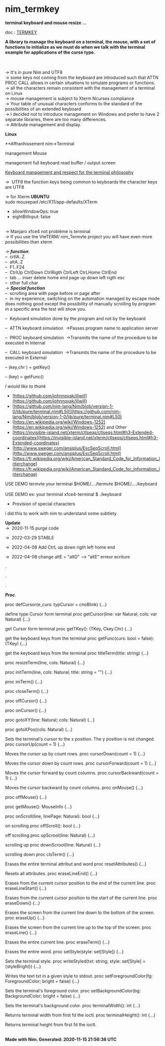 # nim_termkey<br />

**terminal keyboard and mouse resize ...**<br />

doc : [TERMKEY](http://htmlpreview.github.io/?https://github.com/AS400JPLPC/nim_termkey/blob/master/htmldocs/termkey.html)<br />

**A library to manage the keyboard on a terminal, the mouse, with a set of functions to initialize as we must do when we talk with the terminal example for applications of the curse type.**<br /><br />
<br />

&rarr;&nbsp;It's in pure Nim and UTF8<br />
&rarr;&nbsp;some keys not coming from the keyboard are introduced such that ATTN PROC CALL allows in certain situations to simulate programs or functions.<br />
&rarr;&nbsp;all the characters remain consistent with the management of a terminal on Linux<br />
&rarr;&nbsp;mouse management is subject to Xterm Ncurses compliance<br />
&rarr;&nbsp;Your table of unusual characters conforms to the standard of the possibilities of an extended keyboard<br />
&rarr;&nbsp;I decided not to introduce management on Windows and prefer to have 2 separate libraries, there are too many differences.<br />
&rarr;&nbsp;Attribute management and display.<br />

**Linux**

**Affranhissement nim->Terminal

management Mouse

management full keyboard   read buffer / output screen

<u>Keyboard management and respect for the terminal philosophy</u><br />

&rarr;&nbsp; UTF8
the function keys being common to keyboards
the character keys are UTF8

&rarr;&nbsp;for Xterm   **UBUNTU** <BR />
sudo mousepad /etc/X11/app-defaults/XTerm <BR />

* allowWindowOps: true <BR />
* eightBitInput: false <BR /><BR />

&rarr;&nbsp;Manjaro xfce4 not problème is terminal<BR />
&rarr;&nbsp;If you use the VteTERM/ nim_Termvte  project you will have even more possibilities than xterm<BR />

&rarr;&nbsp;***function***:<BR />
&ndash;&nbsp; crtlA..Z<BR />
&ndash;&nbsp; altA..Z<BR />
&ndash;&nbsp; F1..F24<BR />
&ndash;&nbsp; CtrlUp CtrlDown CtrlRigth CtrlLeft CtrLHome CtrlEnd<BR />
&ndash;&nbsp; tab ... inser&nbsp;delete&nbsp;home&nbsp;end&nbsp;page&nbsp;up&nbsp;down&nbsp;left&nbsp;rigth&nbsp;esc<BR />
&ndash;&nbsp; other&nbsp;full&nbsp;char<BR />
&rarr;&nbsp;***Special function***<BR />
&ndash;&nbsp; scrolling area with page before or page after<BR />
&ndash;&nbsp; in my experience, switching on the automation managed by escape mode does nothing good except the possibility of manually scrolling by program in a specific area the test will show you.<BR />

&ndash;&nbsp; Keyboard simulation done by the program and not by the keyboard<BR />

&ndash;&nbsp; ATTN keyboard simulation&nbsp;&nbsp;&rarr;Passes program name to application server<BR />

&ndash;&nbsp; PROC keyboard simulation&nbsp;&nbsp;&rarr;Transmits the name of the procedure to be executed in Internal<BR />

&ndash;&nbsp; CALL keyboard simulation&nbsp;&nbsp;&rarr;Transmits the name of the procedure to be executed in External<BR />

&ndash;&nbsp;(key,chr ) = getKey()<BR />

&ndash;&nbsp;(key) = getFunc()<BR />

*I would like to thank*<BR />

* [https://github.com/johnnovak/illwill](https://github.com/johnnovak/illwill)<BR />
* [https://github.com/nim-lang/Nim/blob/version-1-0/lib/pure/terminal.nim#L50](https://github.com/nim-lang/Nim/blob/version-1-0/lib/pure/terminal.nim#L50)<BR />
* [https://en.wikipedia.org/wiki/Windows-1252](https://en.wikipedia.org/wiki/Windows-1252) and Other<BR />
* [https://invisible-island.net/xterm/ctlseqs/ctlseqs.html#h3-Extended-coordinates](https://invisible-island.net/xterm/ctlseqs/ctlseqs.html#h3-Extended-coordinates)<BR />
* [http://www.sweger.com/ansiplus/EscSeqScroll.html](http://www.sweger.com/ansiplus/EscSeqScroll.html)<BR />
* [https://fr.wikipedia.org/wiki/American_Standard_Code_for_Information_Interchange](https://fr.wikipedia.org/wiki/American_Standard_Code_for_Information_Interchange)<BR />

USE DEMO termvte  your terminal   $HOME/..../termvte $HOME/..../keyboard  <BR />
<BR />
USE DEMO ex: your terminal xfce4-terminal   $ ./keyboard <BR />

* Provision of special characters<BR />

i did this to work with nim to understand some subtlety<BR />

**Update**<BR />
&rarr;&nbsp; 2020-11-15   purge code <BR />

&rarr;&nbsp; 2022-03-29   STABLE<BR />

&rarr;&nbsp; 2022-04-08   Add CtrL up down rigth left home end<BR />

&rarr;&nbsp; 2022-04-08   change altE  = "altD" --> "altE" erreur ecriture<BR />


.<BR />

.<BR />

.<BR />

***Proc***.<BR />

proc defCursor(e_curs: typCursor = cnoBlink) {...}

define type Cursor form terminal
proc getCursor(line: var Natural; cols: var Natural) {...}

get Cursor form terminal
proc getTKey(): (TKey, Ckey.Chr) {...}

get the keyboard keys from the terminal
proc getFunc(curs: bool = false): (TKey) {...}

get the keyboard keys from the terminal
proc titleTerm(title: string) {...}

proc resizeTerm(line, cols: Natural) {...}

proc initTerm(line, cols: Natural; title: string = "") {...}

proc iniTerm() {...}

proc closeTerm() {...}

proc offCursor() {...}

proc onCursor() {...}

proc gotoXY(line: Natural; cols: Natural) {...}

proc gotoXPos(cols: Natural) {...}

Sets the terminal's cursor to the x position. The y position is not changed.
proc cursorUp(count = 1) {...}

Moves the cursor up by count rows.
proc cursorDown(count = 1) {...}

Moves the cursor down by count rows.
proc cursorForward(count = 1) {...}

Moves the cursor forward by count columns.
proc cursorBackward(count = 1) {...}

Moves the cursor backward by count columns.
proc onMouse() {...}

proc offMouse() {...}

proc getMouse(): MouseInfo {...}

proc onScroll(line, linePage: Natural): bool {...}

on scrolling
proc offScroll(): bool {...}

off scrolling
proc upScrool(line: Natural) {...}

scrolling up
proc downScrool(line: Natural) {...}

scrolling down
proc clsTerm() {...}

Erases the entire terminal attribut and word
proc resetAttributes() {...}

Resets all attributes.
proc eraseLineEnd() {...}

Erases from the current cursor position to the end of the current line.
proc eraseLineStart() {...}

Erases from the current cursor position to the start of the current line.
proc eraseDown() {...}

Erases the screen from the current line down to the bottom of the screen.
proc eraseUp() {...}

Erases the screen from the current line up to the top of the screen.
proc eraseLine() {...}

Erases the entire current line.
proc eraseTerm() {...}

Erases the entire word.
proc setStyle(style: set[Style]) {...}

Sets the terminal style.
proc writeStyled(txt: string; style: set[Style] = {styleBright}) {...}

Writes the text txt in a given style to stdout.
proc setForegroundColor(fg: ForegroundColor; bright = false) {...}

Sets the terminal's foreground color.
proc setBackgroundColor(bg: BackgroundColor; bright = false) {...}

Sets the terminal's background color.
proc terminalWidth(): int {...}

Returns terminal width from first fd the ioctl.
proc terminalHeight(): int {...}

Returns terminal height from first fd the ioctl.
<BR />
<BR />

**Made with Nim. Generated: 2020-11-15 21:56:36 UTC**
